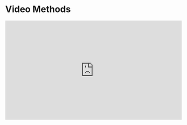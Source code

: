 # Video Methods

<iframe width="560" height="315" src="https://www.youtube.com/embed/Le-0wHEKvow" title="YouTube video player" frameborder="0" allow="accelerometer; autoplay; clipboard-write; encrypted-media; gyroscope; picture-in-picture" allowfullscreen></iframe>
